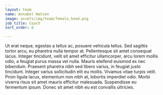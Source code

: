 ```yaml
---
layout: team
name: Annabel Watson
image: assets/img/team/female_head.png
job_title: Coach
sort_order: 6

---
```


Ut erat neque, egestas a tellus ac, posuere vehicula tellus. Sed sagittis tortor arcu, eu pharetra nulla tempor at. Pellentesque sit amet consequat lacus. Integer tincidunt, velit sit amet efficitur ullamcorper, arcu lorem mollis odio, a feugiat purus massa vel nulla. Mauris eleifend euismod ex nec bibendum. Praesent pharetra nibh sed libero varius, in feugiat justo tincidunt. Integer varius sollicitudin elit eu mollis. Vivamus vitae turpis velit. Proin ligula lacus, elementum non nibh at, lobortis imperdiet odio. Morbi viverra risus sit amet mauris efficitur malesuada. Suspendisse eu fermentum ipsum. Donec sit amet nibh eu est convallis ultricies.